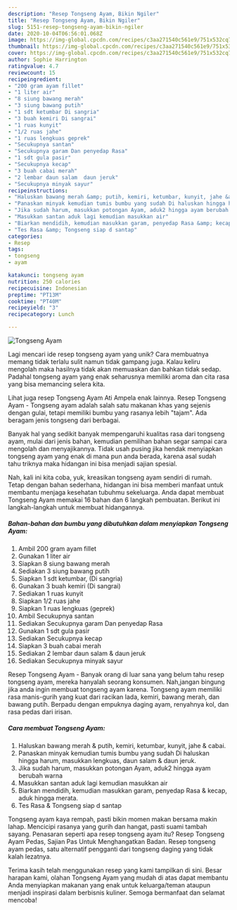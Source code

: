 ```yaml
---
description: "Resep Tongseng Ayam, Bikin Ngiler"
title: "Resep Tongseng Ayam, Bikin Ngiler"
slug: 5151-resep-tongseng-ayam-bikin-ngiler
date: 2020-10-04T06:56:01.068Z
image: https://img-global.cpcdn.com/recipes/c3aa271540c561e9/751x532cq70/tongseng-ayam-foto-resep-utama.jpg
thumbnail: https://img-global.cpcdn.com/recipes/c3aa271540c561e9/751x532cq70/tongseng-ayam-foto-resep-utama.jpg
cover: https://img-global.cpcdn.com/recipes/c3aa271540c561e9/751x532cq70/tongseng-ayam-foto-resep-utama.jpg
author: Sophie Harrington
ratingvalue: 4.7
reviewcount: 15
recipeingredient:
- "200 gram ayam fillet"
- "1 liter air"
- "8 siung bawang merah"
- "3 siung bawang putih"
- "1 sdt ketumbar Di sangria"
- "3 buah kemiri Di sangrai"
- "1 ruas kunyit"
- "1/2 ruas jahe"
- "1 ruas lengkuas geprek"
- "Secukupnya santan"
- "Secukupnya garam Dan penyedap Rasa"
- "1 sdt gula pasir"
- "Secukupnya kecap"
- "3 buah cabai merah"
- "2 lembar daun salam  daun jeruk"
- "Secukupnya minyak sayur"
recipeinstructions:
- "Haluskan bawang merah &amp; putih, kemiri, ketumbar, kunyit, jahe &amp; cabai."
- "Panaskan minyak kemudian tumis bumbu yang sudah Di haluskan hingga harum, masukkan lengkuas, daun salam &amp; daun jeruk."
- "Jika sudah harum, masukkan potongan Ayam, aduk2 hingga ayam berubah warna"
- "Masukkan santan aduk lagi kemudian masukkan air"
- "Biarkan mendidih, kemudian masukkan garam, penyedap Rasa &amp; kecap, aduk hingga merata."
- "Tes Rasa &amp; Tongseng siap d santap"
categories:
- Resep
tags:
- tongseng
- ayam

katakunci: tongseng ayam 
nutrition: 250 calories
recipecuisine: Indonesian
preptime: "PT13M"
cooktime: "PT40M"
recipeyield: "3"
recipecategory: Lunch

---
```



![Tongseng Ayam](https://img-global.cpcdn.com/recipes/c3aa271540c561e9/751x532cq70/tongseng-ayam-foto-resep-utama.jpg)

Lagi mencari ide resep tongseng ayam yang unik? Cara membuatnya memang tidak terlalu sulit namun tidak gampang juga. Kalau keliru mengolah maka hasilnya tidak akan memuaskan dan bahkan tidak sedap. Padahal tongseng ayam yang enak seharusnya memiliki aroma dan cita rasa yang bisa memancing selera kita.

Lihat juga resep Tongseng Ayam Ati Ampela enak lainnya. Resep Tongseng Ayam - Tongseng ayam adalah salah satu makanan khas yang sejenis dengan gulai, tetapi memiliki bumbu yang rasanya lebih &#34;tajam&#34;. Ada beragam jenis tongseng dari berbagai.

Banyak hal yang sedikit banyak mempengaruhi kualitas rasa dari tongseng ayam, mulai dari jenis bahan, kemudian pemilihan bahan segar sampai cara mengolah dan menyajikannya. Tidak usah pusing jika hendak menyiapkan tongseng ayam yang enak di mana pun anda berada, karena asal sudah tahu triknya maka hidangan ini bisa menjadi sajian spesial.


Nah, kali ini kita coba, yuk, kreasikan tongseng ayam sendiri di rumah. Tetap dengan bahan sederhana, hidangan ini bisa memberi manfaat untuk membantu menjaga kesehatan tubuhmu sekeluarga. Anda dapat membuat Tongseng Ayam memakai 16 bahan dan 6 langkah pembuatan. Berikut ini langkah-langkah untuk membuat hidangannya.

<!--inarticleads1-->

##### Bahan-bahan dan bumbu yang dibutuhkan dalam menyiapkan Tongseng Ayam:

1. Ambil 200 gram ayam fillet
1. Gunakan 1 liter air
1. Siapkan 8 siung bawang merah
1. Sediakan 3 siung bawang putih
1. Siapkan 1 sdt ketumbar, (Di sangria)
1. Gunakan 3 buah kemiri (Di sangrai)
1. Sediakan 1 ruas kunyit
1. Siapkan 1/2 ruas jahe
1. Siapkan 1 ruas lengkuas (geprek)
1. Ambil Secukupnya santan
1. Sediakan Secukupnya garam Dan penyedap Rasa
1. Gunakan 1 sdt gula pasir
1. Sediakan Secukupnya kecap
1. Siapkan 3 buah cabai merah
1. Sediakan 2 lembar daun salam &amp; daun jeruk
1. Sediakan Secukupnya minyak sayur


Resep Tongseng Ayam - Banyak orang di luar sana yang belum tahu resep tongseng ayam, mereka hanyalah seorang konsumen. Nah,jangan bingung jika anda ingin membuat tongseng ayam karena. Tongseng ayam memiliki rasa manis-gurih yang kuat dari racikan lada, kemiri, bawang merah, dan bawang putih. Berpadu dengan empuknya daging ayam, renyahnya kol, dan rasa pedas dari irisan. 

<!--inarticleads2-->

##### Cara membuat Tongseng Ayam:

1. Haluskan bawang merah &amp; putih, kemiri, ketumbar, kunyit, jahe &amp; cabai.
1. Panaskan minyak kemudian tumis bumbu yang sudah Di haluskan hingga harum, masukkan lengkuas, daun salam &amp; daun jeruk.
1. Jika sudah harum, masukkan potongan Ayam, aduk2 hingga ayam berubah warna
1. Masukkan santan aduk lagi kemudian masukkan air
1. Biarkan mendidih, kemudian masukkan garam, penyedap Rasa &amp; kecap, aduk hingga merata.
1. Tes Rasa &amp; Tongseng siap d santap


Tongseng ayam kaya rempah, pasti bikin momen makan bersama makin lahap. Mencicipi rasanya yang gurih dan hangat, pasti suami tambah sayang. Penasaran seperti apa resep tongseng ayam itu? Resep Tongseng Ayam Pedas, Sajian Pas Untuk Menghangatkan Badan. Resep tongseng ayam pedas, satu alternatif pengganti dari tongseng daging yang tidak kalah lezatnya. 

Terima kasih telah menggunakan resep yang kami tampilkan di sini. Besar harapan kami, olahan Tongseng Ayam yang mudah di atas dapat membantu Anda menyiapkan makanan yang enak untuk keluarga/teman ataupun menjadi inspirasi dalam berbisnis kuliner. Semoga bermanfaat dan selamat mencoba!
